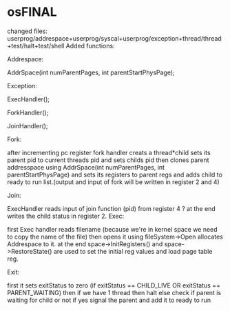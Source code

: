 # osFINAL
changed files:
userprog/addrespace+userprog/syscal+userprog/exception+thread/thread+test/halt+test/shell
Added functions:

Addrespace:

  AddrSpace(int numParentPages, int parentStartPhysPage);

Exception:

  ExecHandler();

  ForkHandler();
  
  JoinHandler();

Fork:

  after incrementing pc register fork handler creats a thread*child sets its parent pid to current threads pid and sets childs pid
  then clones parent addresspace using AddrSpace(int numParentPages, int parentStartPhysPage) and sets its registers to parent regs and adds child to ready to run list.(output and input of fork will be written in register 2 and 4)

Join:

  ExecHandler reads input of join function (pid) from register 4 ?
  at the end writes the child status in register 2.
Exec:

  first Exec handler reads filename (because we're in kernel space we need to copy the name of the file) then opens it using fileSystem->Open allocates Addrespace to it. at the end space->InitRegisters() and space->RestoreState() are used to set the initial reg values and load page table reg.
  
Exit:

  first it sets exitStatus to zero (if exitStatus == CHILD_LIVE OR exitStatus == PARENT_WAITING) then if we have 1 thread then halt else check if parent is waiting for child or not if yes signal the parent and add it to ready to run
